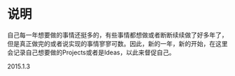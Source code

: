 说明
====

自己每一年想要做的事情还挺多的，有些事情都想做或者断断续续做了好多年了，但是真正做完的或者说实现的事情寥寥可数。因此，新的一年，新的开始，在这里会记录自己想要做的Projects或者是Ideas，以此来督促自己。

2015.1.3
